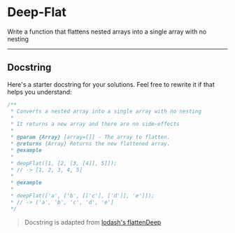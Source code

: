 # Deep-Flat

Write a function that flattens nested arrays into a single array with no nesting

---

## Docstring

Here's a starter docstring for your solutions. Feel free to rewrite it if that helps you understand:

```js
/**
 * Converts a nested array into a single array with no nesting
 *
 * It returns a new array and there are no side-effects
 *
 * @param {Array} [array=[]] - The array to flatten.
 * @returns {Array} Returns the new flattened array.
 * @example
 *
 * deepFlat([1, [2, [3, [4]], 5]]);
 * // -> [1, 2, 3, 4, 5]
 *
 * @example
 *
 * deepFlat(['a', ['b', [['c'], ['d']], 'e']]);
 * // -> ['a', 'b', 'c', 'd', 'e']
 */
```

> Docstring is adapted from [lodash's flattenDeep](https://github.com/lodash/lodash/blob/4.17.15/lodash.js#L7330)
